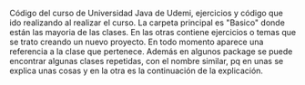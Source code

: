 Código del curso de Universidad Java de Udemi, ejercicios y código que ido realizando al realizar el curso. La carpeta principal es "Basico" donde están las mayoria de las clases.
En las otras contiene ejercicios o temas que se trato creando un nuevo proyecto. En todo momento aparece una referencia a la clase que pertenece.
Además en algunos package se puede encontrar algunas clases repetidas, con el nombre similar, pq en unas se explica unas cosas y en la otra es la continuación de la explicación.
